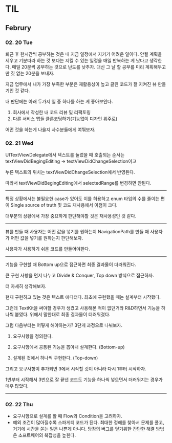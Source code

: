 # TIL 

## Februry 

### 02. 20 Tue 

퇴근 후 한시간씩 공부하는 것은 내 지금 일정에서 지키기 어려운 일이다.
안될 계획을 세우고 기분따라 하는 것 보다는 지킬 수 있는 일정을 매일 반복하는 게 낫다고 생각한다. 
매일 20분씩 공부하는 것으로 난도를 낮추자.
대신 그 날 할 공부를 미리 계획해두고 
딴 짓 없는 20분을 보내자. 

지금 업무에서 내가 가장 부족한 부분은 
재활용성이 높고 클린 코드가 잘 지켜진 뷰 만들기인 것 같다. 

내 판단에는 아래 두가지 일 중 하나를 하는 게 좋아보인다. 

1. 회사에서 작성한 내 코드 리뷰 및 리팩토링
2. 다른 서비스 앱들 클론코딩하기(기능없이 디자인 위주로)

어떤 것을 하는게 나을지 사수분들에게 여쭤보자. 

### 02. 21 Wed 

UITextViewDelegate에서 텍스트를 눌렀을 때 호출되는 순서는 
textViewDidBegingEditing -> textViewDidChangeSelection이고 

누른 텍스트의 위치는 textViewDidChangeSelection에서 반영된다.

따라서 textViewDidBegingEditing에서 selectedRange를 변경하면 안된다. 

---

특정 상황에서는 불필요한 case가 있어도 
이를 허용하고 
enum 타입의 수를 줄이는 편이 
Single source of truth 및 코드 재사용에서 이점이 크다. 


대부분의 상황에서 가장 중요하게 판단해야할 것은 재사용성인 것 같다. 

---

뷰를 만들 때 사용자는 어떤 값을 넣기를 원하는지 
NavigationPath를 만들 때 사용자가 어떤 값을 넣기를 원하는지 판단해보자.

사용자가 사용하기 쉬운 코드를 만들어야한다. 

--- 

기능을 구현할 때 Bottom up으로 접근하면 최종 결과물이 더러워진다. 

큰 구현 사항을 먼저 나누고 Divide & Conquer, Top down 방식으로 접근하자. 

더 자세히 생각해보자.

현재 구현하고 있는 것은 텍스트 에디터다. 최초에 구현했을 때는 설계부터 시작했다. 

그런데 TextKit을 써야할 경우가 생겼고 사용해본 적이 없던거라 R&D하면서 기능을 하나씩 붙였다. 위에서 말한대로 최종 결과물이 더러워졌다.

그럼 다음부터는 어떻게 해야하는가? 3단게 과정으로 나눠보자. 

1. 요구사항을 정의한다.

2. 요구사항에서 공통된 기능을 뽑아내 설계한다. (Bottom-up)

3. 설계된 것에서 하나씩 구현한다. (Top-down)

그리고 요구사항이 추가되면 3에서 시작할 것이 아니라 다시 1부터 시작하자. 

1번부터 시작해서 3번으로 잘 끝낸 코드도 기능을 하나씩 넣으면서 더러워지는 경우가 매우 많았다. 

--- 
### 02. 22 Thu 

* 요구사항으로 설계를 할 때 Flow와 Condition을 고려하자.
* 예외 조건이 많아질수록 스파게티 코드가 된다. 최대한 정해를 찾아서 문제를 풀고, 거기에 시간을 쏟는 일은 나쁜게 아니다. 당장의 버그를 덮기위한 간단한 해결 방법은 소프트웨어의 복잡성을 높힌다. 


